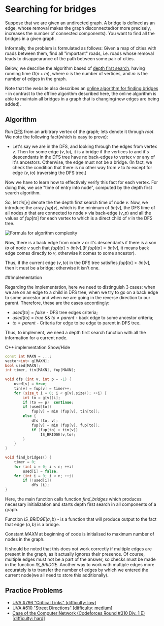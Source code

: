 <!--?title Searching for bridges in a graph in O(N+M) -->

# Searching for bridges

Suppose that we are given an undirected graph. A bridge is defined as an edge, whose removal makes the graph disconnected(or more precisely, increases the number of connected components). You want to find all the bridges in a given graph.

Informally, the problem is formulated as follows: Given a map of cities with roads between them, find all "important" roads, i.e. roads whose removal leads to disappearance of the path between some pair of cities.

Below, we describe the algorithm based of [depth first search](http://e-maxx.ru/algo/dfs), having running time $O(n+m)$, where $n$ is the number of vertices, and $m$ is the number of edges in the graph.

Note that the website also describes an [online algorithm for finding bridges](http://e-maxx.ru/algo/bridge_searching_online) - in contrast to the offline algorithm described here, the online algorithm is able to maintain all bridges in a graph that is changing(new edges are being added).

## Algorithm

Run [DFS](http://e-maxx.ru/algo/dfs) from an arbitrary vertex of the graph; lets denote it through $root$. We note the following fact(which is easy to prove):

- Let's say we are in the DFS, and looking through the edges from vertex $v$. Then for some edge $(v, to)$, it is a bridge if the vertices $to$ and it's descendants in the DFS tree have no back-edges to vertex $v$ or any of it's ancestors. Otherwise, the edge must not be a bridge. (In fact, we check the condition that there is no other way from $v$ to $to$ except for edge $(v, to)$ traversing the DFS tree.)

Now we have to learn how to effectively verify this fact for each vertex. For doing this, we use "time of entry into node", computed by the depth first search algorithm.

So, let $tin[v]$ denote the the depth first search time of node $v$. Now, we introduce the array $fup[v]$, which is the minimum of $tin[v]$, the DFS time of all nodes $p$ that are connected to node $v$ via back-edge $(v, p)$ and all the values of $fup[to]$ for each vertex to which is a direct child of $v$ in the DFS tree.

![Formula for algorithm complexity](&imgroot&/search-bridge-formula.png)

Now, there is a back edge from node $v$ or it's descendants if there is a son $to$ of node $v$ such that $fup[to] \leq tin[v]$.(If $fup[to] = tin[v]$, it means back edge comes directly to $v$, otherwise it comes to some ancestor).

Thus, if the current edge $(v, to)$ in the DFS tree satisfies $fup[to] > tin[v]$, then it must be a bridge; otherwise it isn't one.

##Implementation

Regarding the implementation, here we need to distinguish 3 cases: when we are on an edge to a child in DFS tree, when we try to go on a back edge to some ancestor and when we are going in the reverse direction to our parent. Therefore, these are the cases accordingly:

- $used[to] = false$ - DFS tree edges criteria;
- $used[to] = true$ && $to \neq parent$ - back edge to some ancestor criteria;
- $to = parent$ - Criteria for edge to be edge to parent in DFS tree.

Thus, to implement, we need a depth first search function with all the information for a current node.

C++ implementation <span class="toggle-code">Show/Hide</span>

```cpp
const int MAXN = ...;
vector<int> g[MAXN];
bool used[MAXN];
int timer, tin[MAXN], fup[MAXN];
 
void dfs (int v, int p = -1) {
	used[v] = true;
	tin[v] = fup[v] = timer++;
	for (size_t i = 0; i < g[v].size(); ++i) {
		int to = g[v][i];
		if (to == p)  continue;
		if (used[to])
			fup[v] = min (fup[v], tin[to]);
		else {
			dfs (to, v);
			fup[v] = min (fup[v], fup[to]);
			if (fup[to] > tin[v])
				IS_BRIDGE(v,to);
		}
	}
}
 
void find_bridges() {
	timer = 0;
	for (int i = 0; i < n; ++i)
		used[i] = false;
	for (int i = 0; i < n; ++i)
		if (!used[i])
			dfs (i);
}
```

Here, the main function calls function $find$_$bridges$ which produces necessary initialization and starts depth first search in all components of a graph.

Function $IS$_$BRIDGE(a, b)$ - is a function that will produce output to the fact that edge $(a, b)$ is a bridge.

Constant $MAXN$ at beginning of code is initialised to maximum number of nodes in the graph.

It should be noted that this does not work correctly if multiple edges are present in the graph, as it actually ignores their presence. Of course, multiple edges must not be a part of the answer, so checks must be made in the function $IS$_$BRIDGE$. Another way to work with multiple edges more accurately is to transfer the number of edges by which we entered the current node(we all need to store this additionally).

## Practice Problems

- [UVA #796 "Critical Links" [difficulty: low]](http://uva.onlinejudge.org/index.php?option=com_onlinejudge&Itemid=8&page=show_problem&problem=737)
- [UVA #610 "Street Directions" [difficulty: medium]](http://uva.onlinejudge.org/index.php?option=onlinejudge&page=show_problem&problem=551)
- [Case of the Computer Network (Codeforces Round #310 Div. 1 E) [difficulty: hard]](http://codeforces.com/problemset/problem/555/E)
